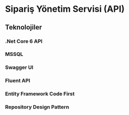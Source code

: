 # Sipariş Yönetim Servisi (API)
## Teknolojiler
### .Net Core 6 API
### MSSQL
### Swagger UI
### Fluent API
### Entity Framework Code First
### Repository Design Pattern
